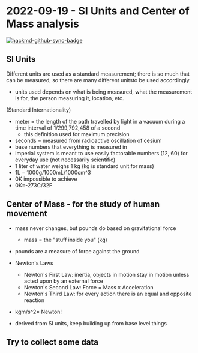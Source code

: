 # 2022-09-19 - SI Units and Center of Mass analysis

[![hackmd-github-sync-badge](https://hackmd.io/PH-s41L0SqyR9wKGVxoYbA/badge)](https://hackmd.io/PH-s41L0SqyR9wKGVxoYbA)


## SI Units
Different units are used as a standard measurement; there is so much that can be measured, so there are many different unitsto be used accordingly
* units used depends on what is being measured, what the measurement is for, the person measuring it, location, etc.

(Standard Internationality)

* meter = the length of the path travelled by light in a vacuum during a time interval of 1/299,792,458 of a second
    * this definition used for maximum precision
* seconds = measured from radioactive oscillation of cesium
* base numbers that everything is measured in 
* imperial system is meant to use easily factorable numbers (12, 60) for everyday use (not necessarily scientific)
* 1 liter of water weighs 1 kg (kg is standard unit for mass)
* 1L = 1000g/1000mL/1000cm^3
* 0K impossible to achieve
* 0K=-273C/32F


## Center of Mass  - for the study of human movement
* mass never changes, but pounds do based on gravitational force
    * mass = the "stuff inside you" (kg)
* pounds are a measure of force against the ground
* Newton's Laws
    * Newton's First Law: inertia, objects in motion stay in motion unless acted upon by an external force
    * Newton's Second Law: Force = Mass x Acceleration
    * Newton's Third Law: for every action there is an equal and opposite reaction
* kgm/s^2= Newton!

* derived from SI units, keep building up from base level things
## Try to collect some data
